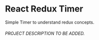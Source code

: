 # React Redux Timer

Simple Timer to understand redux concepts. 

###### PROJECT DESCRIPTION TO BE ADDED.